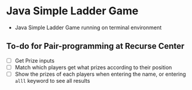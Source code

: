 # Java Simple Ladder Game
* Java Simple Ladder Game running on terminal environment

## To-do for Pair-programming at Recurse Center
* [ ] Get Prize inputs
* [ ] Match which players get what prizes according to their position
* [ ] Show the prizes of each players when entering the name, or entering ```alll``` keyword to see all results
